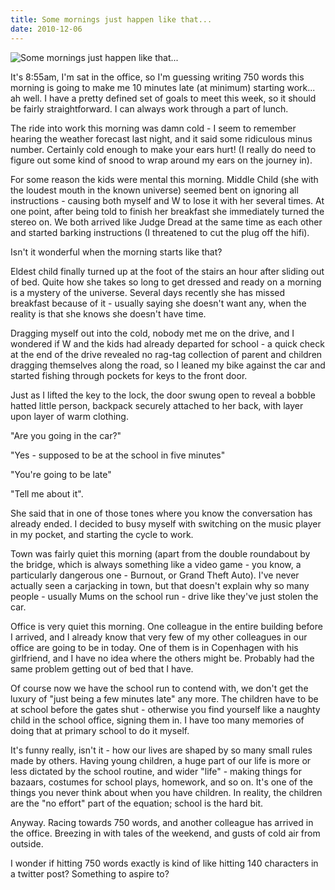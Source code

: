 ```yaml
---
title: Some mornings just happen like that...
date: 2010-12-06
---
```


![Some mornings just happen like that...](https://source.unsplash.com/l7dbl-sUg3k/1600x900)

It's 8:55am, I'm sat in the office, so I'm guessing writing 750 words this morning is going to make me 10 minutes late (at minimum) starting work... ah well. I have a pretty defined set of goals to meet this week, so it should be fairly straightforward. I can always work through a part of lunch.

The ride into work this morning was damn cold - I seem to remember hearing the weather forecast last night, and it said some ridiculous minus number. Certainly cold enough to make your ears hurt! (I really do need to figure out some kind of snood to wrap around my ears on the journey in).

For some reason the kids were mental this morning. Middle Child (she with the loudest mouth in the known universe) seemed bent on ignoring all instructions - causing both myself and W to lose it with her several times. At one point, after being told to finish her breakfast she immediately turned the stereo on. We both arrived like Judge Dread at the same time as each other and started barking instructions (I threatened to cut the plug off the hifi).

Isn't it wonderful when the morning starts like that?

Eldest child finally turned up at the foot of the stairs an hour after sliding out of bed. Quite how she takes so long to get dressed and ready on a morning is a mystery of the universe. Several days recently she has missed breakfast because of it - usually saying she doesn't want any, when the reality is that she knows she doesn't have time.

Dragging myself out into the cold, nobody met me on the drive, and I wondered if W and the kids had already departed for school - a quick check at the end of the drive revealed no rag-tag collection of parent and children dragging themselves along the road, so I leaned my bike against the car and started fishing through pockets for keys to the front door.

Just as I lifted the key to the lock, the door swung open to reveal a bobble hatted little person, backpack securely attached to her back, with layer upon layer of warm clothing.

"Are you going in the car?"

"Yes - supposed to be at the school in five minutes"

"You're going to be late"

"Tell me about it".

She said that in one of those tones where you know the conversation has already ended. I decided to busy myself with switching on the music player in my pocket, and starting the cycle to work.

Town was fairly quiet this morning (apart from the double roundabout by the bridge, which is always something like a video game - you know, a particularly dangerous one - Burnout, or Grand Theft Auto). I've never actually seen a carjacking in town, but that doesn't explain why so many people - usually Mums on the school run - drive like they've just stolen the car.

Office is very quiet this morning. One colleague in the entire building before I arrived, and I already know that very few of my other colleagues in our office are going to be in today. One of them is in Copenhagen with his girlfriend, and I have no idea where the others might be. Probably had the same problem getting out of bed that I have.

Of course now we have the school run to contend with, we don't get the luxury of "just being a few minutes late" any more. The children have to be at school before the gates shut - otherwise you find yourself like a naughty child in the school office, signing them in. I have too many memories of doing that at primary school to do it myself.

It's funny really, isn't it - how our lives are shaped by so many small rules made by others. Having young children, a huge part of our life is more or less dictated by the school routine, and wider "life" - making things for bazaars, costumes for school plays, homework, and so on. It's one of the things you never think about when you have children. In reality, the children are the "no effort" part of the equation; school is the hard bit.

Anyway. Racing towards 750 words, and another colleague has arrived in the office. Breezing in with tales of the weekend, and gusts of cold air from outside.

I wonder if hitting 750 words exactly is kind of like hitting 140 characters in a twitter post? Something to aspire to?